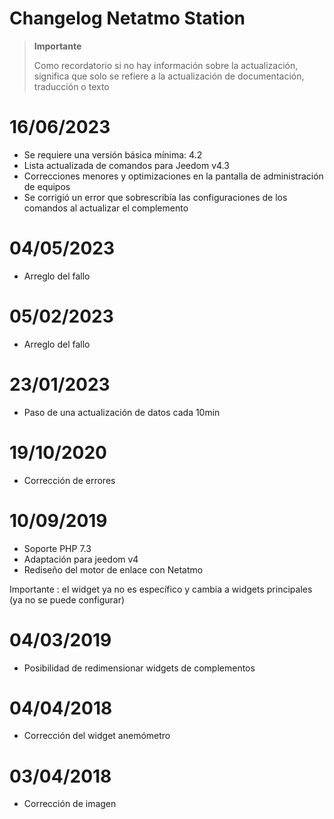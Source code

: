 # Changelog Netatmo Station

>**Importante**
>
>Como recordatorio si no hay información sobre la actualización, significa que solo se refiere a la actualización de documentación, traducción o texto

# 16/06/2023

- Se requiere una versión básica mínima: 4.2
- Lista actualizada de comandos para Jeedom v4.3
- Correcciones menores y optimizaciones en la pantalla de administración de equipos
- Se corrigió un error que sobrescribía las configuraciones de los comandos al actualizar el complemento

# 04/05/2023

- Arreglo del fallo

# 05/02/2023

- Arreglo del fallo

# 23/01/2023

- Paso de una actualización de datos cada 10min

# 19/10/2020

- Corrección de errores

# 10/09/2019

- Soporte PHP 7.3
- Adaptación para jeedom v4
- Rediseño del motor de enlace con Netatmo

Importante : el widget ya no es específico y cambia a widgets principales (ya no se puede configurar)

# 04/03/2019

- Posibilidad de redimensionar widgets de complementos

# 04/04/2018

- Corrección del widget anemómetro

# 03/04/2018

- Corrección de imagen
